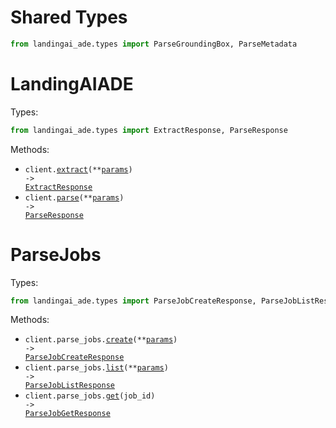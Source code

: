 # Shared Types

```python
from landingai_ade.types import ParseGroundingBox, ParseMetadata
```

# LandingAIADE

Types:

```python
from landingai_ade.types import ExtractResponse, ParseResponse
```

Methods:

- <code title="post /v1/ade/extract">client.<a href="./src/landingai_ade/_client.py">extract</a>(\*\*<a href="src/landingai_ade/types/client_extract_params.py">params</a>) -> <a href="./src/landingai_ade/types/extract_response.py">ExtractResponse</a></code>
- <code title="post /v1/ade/parse">client.<a href="./src/landingai_ade/_client.py">parse</a>(\*\*<a href="src/landingai_ade/types/client_parse_params.py">params</a>) -> <a href="./src/landingai_ade/types/parse_response.py">ParseResponse</a></code>

# ParseJobs

Types:

```python
from landingai_ade.types import ParseJobCreateResponse, ParseJobListResponse, ParseJobGetResponse
```

Methods:

- <code title="post /v1/ade/parse/jobs">client.parse_jobs.<a href="./src/landingai_ade/resources/parse_jobs.py">create</a>(\*\*<a href="src/landingai_ade/types/parse_job_create_params.py">params</a>) -> <a href="./src/landingai_ade/types/parse_job_create_response.py">ParseJobCreateResponse</a></code>
- <code title="get /v1/ade/parse/jobs">client.parse_jobs.<a href="./src/landingai_ade/resources/parse_jobs.py">list</a>(\*\*<a href="src/landingai_ade/types/parse_job_list_params.py">params</a>) -> <a href="./src/landingai_ade/types/parse_job_list_response.py">ParseJobListResponse</a></code>
- <code title="get /v1/ade/parse/jobs/{job_id}">client.parse_jobs.<a href="./src/landingai_ade/resources/parse_jobs.py">get</a>(job_id) -> <a href="./src/landingai_ade/types/parse_job_get_response.py">ParseJobGetResponse</a></code>
